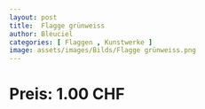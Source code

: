 ```yaml
---
layout: post
title:  Flagge grünweiss
author: Bleuciel
categories: [ Flaggen , Kunstwerke ]
image: assets/images/Bilds/Flagge grünweiss.png
---
```

# Preis: 1.00 CHF
